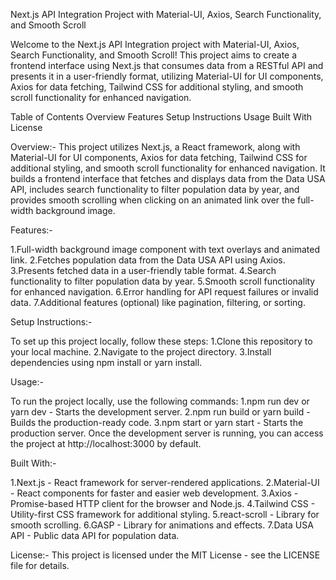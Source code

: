 Next.js API Integration Project with Material-UI, Axios, Search Functionality, and Smooth Scroll

Welcome to the Next.js API Integration project with Material-UI, Axios, Search Functionality, and Smooth Scroll! This project aims to create a frontend interface using Next.js that consumes data from a RESTful API and presents it in a user-friendly format, utilizing Material-UI for UI components, Axios for data fetching, Tailwind CSS for additional styling, and smooth scroll functionality for enhanced navigation.

Table of Contents
Overview
Features
Setup Instructions
Usage
Built With
License

Overview:-
This project utilizes Next.js, a React framework, along with Material-UI for UI components, Axios for data fetching, Tailwind CSS for additional styling, and smooth scroll functionality for enhanced navigation. It builds a frontend interface that fetches and displays data from the Data USA API, includes search functionality to filter population data by year, and provides smooth scrolling when clicking on an animated link over the full-width background image.

Features:-

1.Full-width background image component with text overlays and animated link.
2.Fetches population data from the Data USA API using Axios.
3.Presents fetched data in a user-friendly table format.
4.Search functionality to filter population data by year.
5.Smooth scroll functionality for enhanced navigation.
6.Error handling for API request failures or invalid data.
7.Additional features (optional) like pagination, filtering, or sorting.

Setup Instructions:-

To set up this project locally, follow these steps:
1.Clone this repository to your local machine.
2.Navigate to the project directory.
3.Install dependencies using npm install or yarn install.

Usage:-

To run the project locally, use the following commands:
1.npm run dev or yarn dev - Starts the development server.
2.npm run build or yarn build - Builds the production-ready code.
3.npm start or yarn start - Starts the production server.
Once the development server is running, you can access the project at http://localhost:3000 by default.

Built With:-

1.Next.js - React framework for server-rendered applications.
2.Material-UI - React components for faster and easier web development.
3.Axios - Promise-based HTTP client for the browser and Node.js.
4.Tailwind CSS - Utility-first CSS framework for additional styling.
5.react-scroll - Library for smooth scrolling.
6.GASP - Library for animations and effects.
7.Data USA API - Public data API for population data.

License:-
This project is licensed under the MIT License - see the LICENSE file for details.